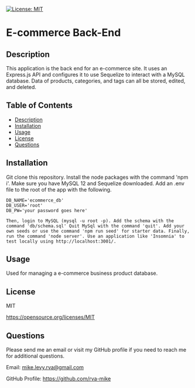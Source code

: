 
  [![License: MIT](https://img.shields.io/badge/License-MIT-yellow.svg)](https://opensource.org/licenses/MIT)

  # E-commerce Back-End

  ## Description
  This application is the back end for an e-commerce site. It uses an Express.js API and configures it to use Sequelize to interact with a MySQL database. Data of products, categories, and tags can all be stored, edited, and deleted.

  ## Table of Contents
  * [Description](#description)
  * [Installation](#installation)
  * [Usage](#usage)
  * [License](#license)
  * [Questions](#questions)

  ## Installation
  Git clone this repository. Install the node packages with the command 'npm i'. Make sure you have MySQL 12 and Sequelize downloaded. Add an .env file to the root of the app with the following. 
    
    DB_NAME='ecommerce_db'
    DB_USER='root'
    DB_PW='your password goes here'

    Then, login to MySQL (mysql -u root -p). Add the schema with the command 'db/schema.sql' Quit MySql with the command 'quit'. Add your own seeds or use the command 'npm run seed' for starter data. Finally, run the command 'node server'. Use an application like 'Insomnia' to test locally using http://localhost:3001/.
    


  ## Usage
  Used for managing a e-commerce business product database. 

  ## License
  MIT

  https://opensource.org/licenses/MIT


  ## Questions
  Please send me an email or visit my GitHub profile if you need to reach me for additional questions.

  Email: mike.levy.rva@gmail.com

  GitHub Profile: https://github.com/rva-mike

